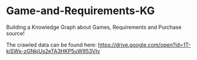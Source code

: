 # Game-and-Requirements-KG
Building a Knowledge Graph about Games, Requirements and Purchase source! 

The crawled data can be found here: https://drive.google.com/open?id=1T-kiSWs-zGNkjUs2eTA3HKP5uW953VIv
